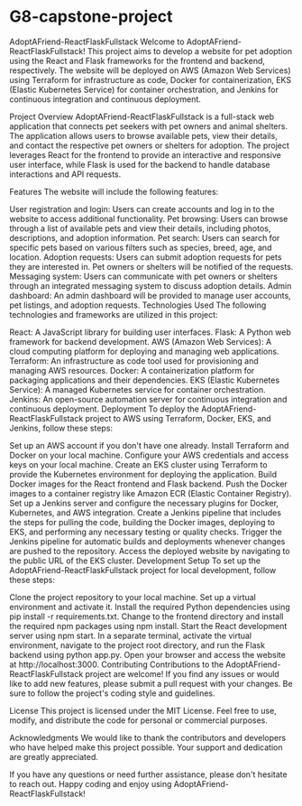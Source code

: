 # G8-capstone-project

AdoptAFriend-ReactFlaskFullstack
Welcome to AdoptAFriend-ReactFlaskFullstack! This project aims to develop a website for pet adoption using the React and Flask frameworks for the frontend and backend, respectively. The website will be deployed on AWS (Amazon Web Services) using Terraform for infrastructure as code, Docker for containerization, EKS (Elastic Kubernetes Service) for container orchestration, and Jenkins for continuous integration and continuous deployment.

Project Overview
AdoptAFriend-ReactFlaskFullstack is a full-stack web application that connects pet seekers with pet owners and animal shelters. The application allows users to browse available pets, view their details, and contact the respective pet owners or shelters for adoption. The project leverages React for the frontend to provide an interactive and responsive user interface, while Flask is used for the backend to handle database interactions and API requests.

Features
The website will include the following features:

User registration and login: Users can create accounts and log in to the website to access additional functionality.
Pet browsing: Users can browse through a list of available pets and view their details, including photos, descriptions, and adoption information.
Pet search: Users can search for specific pets based on various filters such as species, breed, age, and location.
Adoption requests: Users can submit adoption requests for pets they are interested in. Pet owners or shelters will be notified of the requests.
Messaging system: Users can communicate with pet owners or shelters through an integrated messaging system to discuss adoption details.
Admin dashboard: An admin dashboard will be provided to manage user accounts, pet listings, and adoption requests.
Technologies Used
The following technologies and frameworks are utilized in this project:

React: A JavaScript library for building user interfaces.
Flask: A Python web framework for backend development.
AWS (Amazon Web Services): A cloud computing platform for deploying and managing web applications.
Terraform: An infrastructure as code tool used for provisioning and managing AWS resources.
Docker: A containerization platform for packaging applications and their dependencies.
EKS (Elastic Kubernetes Service): A managed Kubernetes service for container orchestration.
Jenkins: An open-source automation server for continuous integration and continuous deployment.
Deployment
To deploy the AdoptAFriend-ReactFlaskFullstack project to AWS using Terraform, Docker, EKS, and Jenkins, follow these steps:

Set up an AWS account if you don't have one already.
Install Terraform and Docker on your local machine.
Configure your AWS credentials and access keys on your local machine.
Create an EKS cluster using Terraform to provide the Kubernetes environment for deploying the application.
Build Docker images for the React frontend and Flask backend.
Push the Docker images to a container registry like Amazon ECR (Elastic Container Registry).
Set up a Jenkins server and configure the necessary plugins for Docker, Kubernetes, and AWS integration.
Create a Jenkins pipeline that includes the steps for pulling the code, building the Docker images, deploying to EKS, and performing any necessary testing or quality checks.
Trigger the Jenkins pipeline for automatic builds and deployments whenever changes are pushed to the repository.
Access the deployed website by navigating to the public URL of the EKS cluster.
Development Setup
To set up the AdoptAFriend-ReactFlaskFullstack project for local development, follow these steps:

Clone the project repository to your local machine.
Set up a virtual environment and activate it.
Install the required Python dependencies using pip install -r requirements.txt.
Change to the frontend directory and install the required npm packages using npm install.
Start the React development server using npm start.
In a separate terminal, activate the virtual environment, navigate to the project root directory, and run the Flask backend using python app.py.
Open your browser and access the website at http://localhost:3000.
Contributing
Contributions to the AdoptAFriend-ReactFlaskFullstack project are welcome! If you find any issues or would like to add new features, please submit a pull request with your changes. Be sure to follow the project's coding style and guidelines.

License
This project is licensed under the MIT License. Feel free to use, modify, and distribute the code for personal or commercial purposes.

Acknowledgments
We would like to thank the contributors and developers who have helped make this project possible. Your support and dedication are greatly appreciated.

If you have any questions or need further assistance, please don't hesitate to reach out. Happy coding and enjoy using AdoptAFriend-ReactFlaskFullstack!
